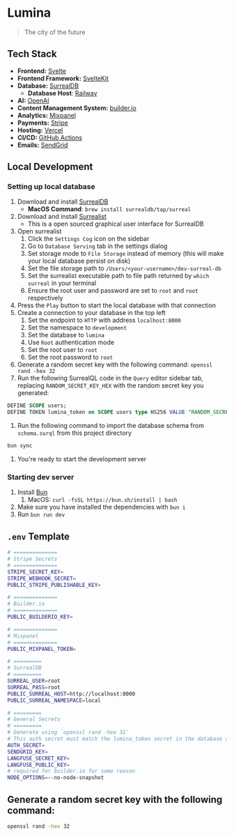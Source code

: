 # Lumina

> The city of the future

## Tech Stack

- **Frontend:** [Svelte](https://svelte.dev/)
- **Frontend Framework:** [SvelteKit](https://kit.svelte.dev/)
- **Database:** [SurrealDB](https://surrealdb.com/)
  - **Database Host**: [Railway](https://railway.app/)
- **AI:** [OpenAI](https://openai.com/)
- **Content Management System:** [builder.io](https://builder.io/)
- **Analytics:** [Mixpanel](https://mixpanel.com/)
- **Payments:** [Stripe](https://stripe.com/)
- **Hosting:** [Vercel](https://vercel.com/)
- **CI/CD:** [GitHub Actions](https://github.com/features/actions)
- **Emails:** [SendGrid](https://sendgrid.com/)

## Local Development

### Setting up local database

1. Download and install [SurrealDB](https://surrealdb.com/docs/installation)
   - **MacOS Command**: `brew install surrealdb/tap/surreal`
2. Download and install [Surrealist](https://github.com/StarlaneStudios/Surrealist/releases)
   - This is a open sourced graphical user interface for SurrealDB
3. Open surrealist
   1. Click the `Settings Cog` icon on the sidebar
   2. Go to `Database Serving` tab in the settings dialog
   3. Set storage mode to `File Storage` instead of memory (this will make your local database persist on disk)
   4. Set the file storage path to `/Users/<your-username>/dev-surreal-db`
   5. Set the surrealist executable path to file path returned by `which surreal` in your terminal
   6. Ensure the root user and password are set to `root` and `root` respectively
4. Press the `Play` button to start the local database with that connection
5. Create a connection to your database in the top left
   1. Set the endpoint to `HTTP` with address `localhost:8000`
   2. Set the namespace to `development`
   3. Set the database to `lumina`
   4. Use `Root` authentication mode
   5. Set the root user to `root`
   6. Set the root password to `root`
6. Generate a random secret key with the following command: `openssl rand -hex 32`
7. Run the following SurrealQL code in the `Query` editor sidebar tab, replacing `RANDOM_SECRET_KEY_HEX` with the random secret key you generated:

```sql
DEFINE SCOPE users;
DEFINE TOKEN lumina_token on SCOPE users type HS256 VALUE "RANDOM_SECRET_KEY_HEX";
```

1. Run the following command to import the database schema from `schema.surql` from this project directory

```sh
bun sync
```

1.  You're ready to start the development server

### Starting dev server

1. Install [Bun](https://bun.sh/)
   1. MacOS: `curl -fsSL https://bun.sh/install | bash`
2. Make sure you have installed the dependencies with `bun i`
3. Run `bun run dev`

## `.env` Template

```bash
# ==============
# Stripe Secrets
# ==============
STRIPE_SECRET_KEY=
STRIPE_WEBHOOK_SECRET=
PUBLIC_STRIPE_PUBLISHABLE_KEY=

# ==============
# Builder.io
# ==============
PUBLIC_BUILDERIO_KEY=

# ==============
# Mixpanel
# ==============
PUBLIC_MIXPANEL_TOKEN=

# =========
# SurrealDB
# =========
SURREAL_USER=root
SURREAL_PASS=root
PUBLIC_SURREAL_HOST=http://localhost:8000
PUBLIC_SURREAL_NAMESPACE=local

# =========
# General Secrets
# =========
# Generate using `openssl rand -hex 32`
# This auth secret must match the lumina_token secret in the database as used above
AUTH_SECRET=
SENDGRID_KEY=
LANGFUSE_SECRET_KEY=
LANGFUSE_PUBLIC_KEY=
# required for builder.io for some reason
NODE_OPTIONS=--no-node-snapshot
```

## Generate a random secret key with the following command:

```bash
openssl rand -hex 32
```
